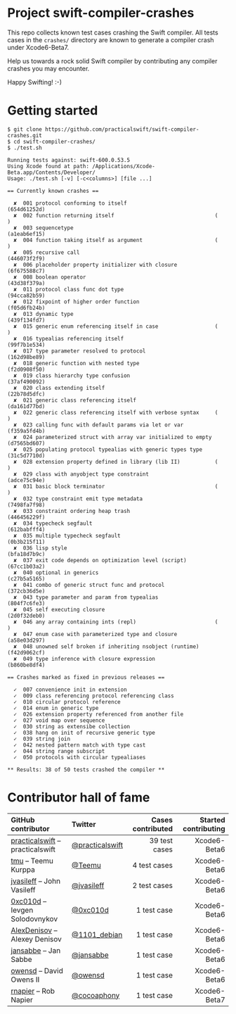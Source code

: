 Project swift-compiler-crashes
==============================

This repo collects known test cases crashing the Swift compiler. All tests cases in the `crashes/` directory are known to generate a compiler crash under Xcode6-Beta7.

Help us towards a rock solid Swift compiler by contributing any compiler crashes you may encounter.

Happy Swifting! :-)

Getting started
===============

```
$ git clone https://github.com/practicalswift/swift-compiler-crashes.git
$ cd swift-compiler-crashes/
$ ./test.sh

Running tests against: swift-600.0.53.5
Using Xcode found at path: /Applications/Xcode-Beta.app/Contents/Developer/
Usage: ./test.sh [-v] [-c<columns>] [file ...]

== Currently known crashes ==

  ✘  001 protocol conforming to itself                            (654d61252d)
  ✘  002 function returning itself                                (          )
  ✘  003 sequencetype                                             (a1eab6ef15)
  ✘  004 function taking itself as argument                       (          )
  ✘  005 recursive call                                           (446073f2f9)
  ✘  006 placeholder property initializer with closure            (6f675588c7)
  ✘  008 boolean operator                                         (43d38f379a)
  ✘  011 protocol class func dot type                             (94cca82b59)
  ✘  012 fixpoint of higher order function                        (f05d6fb24b)
  ✘  013 dynamic type                                             (439f134fd7)
  ✘  015 generic enum referencing itself in case                  (          )
  ✘  016 typealias referencing itself                             (99f7b1e534)
  ✘  017 type parameter resolved to protocol                      (162d98be89)
  ✘  018 generic function with nested type                        (f2d0908f50)
  ✘  019 class hierarchy type confusion                           (37af490092)
  ✘  020 class extending itself                                   (22b78d5dfc)
  ✘  021 generic class referencing itself                         (da161d77bd)
  ✘  022 generic class referencing itself with verbose syntax     (          )
  ✘  023 calling func with default params via let or var          (f359a5fd4b)
  ✘  024 parameterized struct with array var initialized to empty (d7565bd607)
  ✘  025 populating protocol typealias with generic types type    (31c5d7710d)
  ✘  028 extension property defined in library (lib II)           (          )
  ✘  029 class with anyobject type constraint                     (adce75c94e)
  ✘  031 basic block terminator                                   (          )
  ✘  032 type constraint emit type metadata                       (7498fa7f98)
  ✘  033 constraint ordering heap trash                           (446456229f)
  ✘  034 typecheck segfault                                       (612babfff4)
  ✘  035 multiple typecheck segfault                              (0b3b215f11)
  ✘  036 lisp style                                               (bfa18d7b9c)
  ✘  037 exit code depends on optimization level (script)         (67cc1b03a2)
  ✘  040 optional in generics                                     (c27b5a5165)
  ✘  041 combo of generic struct func and protocol                (372cb36d5e)
  ✘  043 type parameter and param from typealias                  (804f7c6fe3)
  ✘  045 self executing closure                                   (2d0f32deb0)
  ✘  046 any array containing ints (repl)                         (          )
  ✘  047 enum case with parameterized type and closure            (a58e03d297)
  ✘  048 unowned self broken if inheriting nsobject (runtime)     (f42d9062cf)
  ✘  049 type inference with closure expression                   (b860be8df4)

== Crashes marked as fixed in previous releases ==

  ✓  007 convenience init in extension
  ✓  009 class referencing protocol referencing class
  ✓  010 circular protocol reference
  ✓  014 enum in generic type
  ✓  026 extension property referenced from another file
  ✓  027 void map over sequence
  ✓  030 string as extensibe collection
  ✓  038 hang on init of recursive generic type
  ✓  039 string join
  ✓  042 nested pattern match with type cast
  ✓  044 string range subscript
  ✓  050 protocols with circular typealiases

** Results: 38 of 50 tests crashed the compiler **

```

Contributor hall of fame
========================

| GitHub contributor | Twitter | Cases contributed | Started contributing |
| :----------------- | :------ | ----------------: | -------------------: |
| <a href="https://github.com/practicalswift">practicalswift</a> – practicalswift | <a href="https://twitter.com/practicalswift">@practicalswift</a> | 39 test cases | Xcode6-Beta6 |
| <a href="https://github.com/tmu">tmu</a> – Teemu Kurppa | <a href="https://twitter.com/Teemu">@Teemu</a> | 4 test cases | Xcode6-Beta6 |
| <a href="https://github.com/jvasileff">jvasileff</a> – John Vasileff | <a href="https://twitter.com/jvasileff">@jvasileff</a> | 2 test cases | Xcode6-Beta6 |
| <a href="https://github.com/0xc010d">0xc010d</a> – Ievgen Solodovnykov | <a href="https://twitter.com/0xc010d">@0xc010d</a> | 1 test case | Xcode6-Beta6 |
| <a href="https://github.com/AlexDenisov">AlexDenisov</a> – Alexey Denisov | <a href="https://twitter.com/1101_debian">@1101_debian</a> | 1 test case | Xcode6-Beta6 |
| <a href="https://github.com/jansabbe">jansabbe</a> – Jan Sabbe | <a href="https://twitter.com/jansabbe">@jansabbe</a> | 1 test case | Xcode6-Beta6 |
| <a href="https://github.com/owensd">owensd</a> – David Owens II | <a href="https://twitter.com/owensd">@owensd</a> | 1 test case | Xcode6-Beta6 |
| <a href="https://github.com/rnapier">rnapier</a> – Rob Napier | <a href="https://twitter.com/cocoaphony">@cocoaphony</a> | 1 test case | Xcode6-Beta7 |
